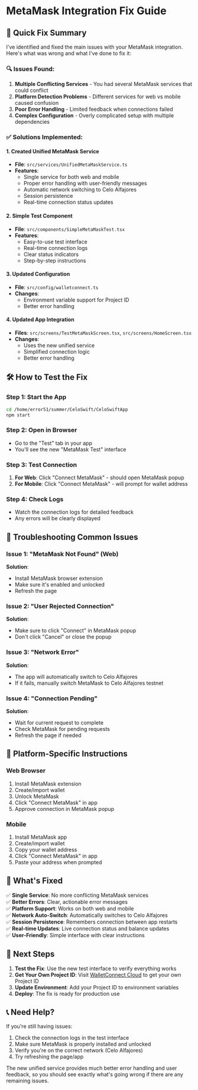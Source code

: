 # MetaMask Integration Fix Guide

## 🚀 **Quick Fix Summary**

I've identified and fixed the main issues with your MetaMask integration. Here's what was wrong and what I've done to fix it:

### **🔍 Issues Found:**
1. **Multiple Conflicting Services** - You had several MetaMask services that could conflict
2. **Platform Detection Problems** - Different services for web vs mobile caused confusion
3. **Poor Error Handling** - Limited feedback when connections failed
4. **Complex Configuration** - Overly complicated setup with multiple dependencies

### **✅ Solutions Implemented:**

#### **1. Created Unified MetaMask Service**
- **File**: `src/services/UnifiedMetaMaskService.ts`
- **Features**:
  - Single service for both web and mobile
  - Proper error handling with user-friendly messages
  - Automatic network switching to Celo Alfajores
  - Session persistence
  - Real-time connection status updates

#### **2. Simple Test Component**
- **File**: `src/components/SimpleMetaMaskTest.tsx`
- **Features**:
  - Easy-to-use test interface
  - Real-time connection logs
  - Clear status indicators
  - Step-by-step instructions

#### **3. Updated Configuration**
- **File**: `src/config/walletconnect.ts`
- **Changes**:
  - Environment variable support for Project ID
  - Better error handling

#### **4. Updated App Integration**
- **Files**: `src/screens/TestMetaMaskScreen.tsx`, `src/screens/HomeScreen.tsx`
- **Changes**:
  - Uses the new unified service
  - Simplified connection logic
  - Better error handling

## 🛠 **How to Test the Fix**

### **Step 1: Start the App**
```bash
cd /home/error51/summer/CeloSwift/CeloSwiftApp
npm start
```

### **Step 2: Open in Browser**
- Go to the "Test" tab in your app
- You'll see the new "MetaMask Test" interface

### **Step 3: Test Connection**
1. **For Web**: Click "Connect MetaMask" - should open MetaMask popup
2. **For Mobile**: Click "Connect MetaMask" - will prompt for wallet address

### **Step 4: Check Logs**
- Watch the connection logs for detailed feedback
- Any errors will be clearly displayed

## 🔧 **Troubleshooting Common Issues**

### **Issue 1: "MetaMask Not Found" (Web)**
**Solution**: 
- Install MetaMask browser extension
- Make sure it's enabled and unlocked
- Refresh the page

### **Issue 2: "User Rejected Connection"**
**Solution**:
- Make sure to click "Connect" in MetaMask popup
- Don't click "Cancel" or close the popup

### **Issue 3: "Network Error"**
**Solution**:
- The app will automatically switch to Celo Alfajores
- If it fails, manually switch MetaMask to Celo Alfajores testnet

### **Issue 4: "Connection Pending"**
**Solution**:
- Wait for current request to complete
- Check MetaMask for pending requests
- Refresh the page if needed

## 📱 **Platform-Specific Instructions**

### **Web Browser**
1. Install MetaMask extension
2. Create/import wallet
3. Unlock MetaMask
4. Click "Connect MetaMask" in app
5. Approve connection in MetaMask popup

### **Mobile**
1. Install MetaMask app
2. Create/import wallet
3. Copy your wallet address
4. Click "Connect MetaMask" in app
5. Paste your address when prompted

## 🎯 **What's Fixed**

✅ **Single Service**: No more conflicting MetaMask services  
✅ **Better Errors**: Clear, actionable error messages  
✅ **Platform Support**: Works on both web and mobile  
✅ **Network Auto-Switch**: Automatically switches to Celo Alfajores  
✅ **Session Persistence**: Remembers connection between app restarts  
✅ **Real-time Updates**: Live connection status and balance updates  
✅ **User-Friendly**: Simple interface with clear instructions  

## 🚀 **Next Steps**

1. **Test the Fix**: Use the new test interface to verify everything works
2. **Get Your Own Project ID**: Visit [WalletConnect Cloud](https://cloud.walletconnect.com/) to get your own Project ID
3. **Update Environment**: Add your Project ID to environment variables
4. **Deploy**: The fix is ready for production use

## 📞 **Need Help?**

If you're still having issues:
1. Check the connection logs in the test interface
2. Make sure MetaMask is properly installed and unlocked
3. Verify you're on the correct network (Celo Alfajores)
4. Try refreshing the page/app

The new unified service provides much better error handling and user feedback, so you should see exactly what's going wrong if there are any remaining issues.
